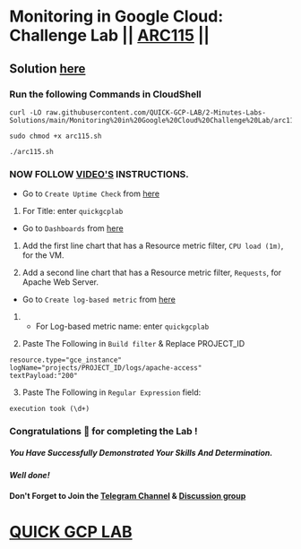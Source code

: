 # Monitoring in Google Cloud: Challenge Lab || [ARC115](https://www.cloudskillsboost.google/focuses/63855?parent=catalog) ||

## Solution [here](https://youtu.be/cZJn_C_Ry4w)

### Run the following Commands in CloudShell

```
curl -LO raw.githubusercontent.com/QUICK-GCP-LAB/2-Minutes-Labs-Solutions/main/Monitoring%20in%20Google%20Cloud%20Challenge%20Lab/arc115.sh

sudo chmod +x arc115.sh

./arc115.sh
```

### NOW FOLLOW [VIDEO'S](https://youtu.be/cZJn_C_Ry4w) INSTRUCTIONS.

* Go to `Create Uptime Check` from [here](https://console.cloud.google.com/monitoring/uptime/create?)

1. For Title: enter `quickgcplab`

* Go to `Dashboards` from [here](https://console.cloud.google.com/monitoring/dashboards?)

1. Add the first line chart that has a Resource metric filter, `CPU load (1m)`, for the VM.

2. Add a second line chart that has a Resource metric filter, `Requests`, for Apache Web Server.

* Go to `Create log-based metric` from [here](https://console.cloud.google.com/logs/metrics/edit?)

1. * For Log-based metric name: enter `quickgcplab`

2. Paste The Following in `Build filter` & Replace PROJECT_ID
```
resource.type="gce_instance"
logName="projects/PROJECT_ID/logs/apache-access"
textPayload:"200"
```

3. Paste The Following in `Regular Expression` field:
```
execution took (\d+)
```

### Congratulations 🎉 for completing the Lab !

##### *You Have Successfully Demonstrated Your Skills And Determination.*

#### *Well done!*

#### Don't Forget to Join the [Telegram Channel](https://t.me/quickgcplab) & [Discussion group](https://t.me/quickgcplabchats)

# [QUICK GCP LAB](https://www.youtube.com/@quickgcplab)
